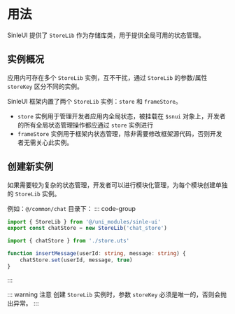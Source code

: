 # 用法
SinleUI 提供了 `StoreLib` 作为存储库类，用于提供全局可用的状态管理。

## 实例概况

应用内可存在多个 `StoreLib` 实例，互不干扰，通过 `StoreLib` 的参数/属性 `storeKey` 区分不同的实例。

SinleUI 框架内置了两个 `StoreLib` 实例：`store` 和 `frameStore`。
- `store` 实例用于管理开发者应用内全局状态，被挂载在 `$snui` 对象上，开发者的所有全局状态管理操作都应通过 `store` 实例进行
- `frameStore` 实例用于框架内状态管理，除非需要修改框架源代码，否则开发者无需关心此实例。

## 创建新实例

如果需要较为复杂的状态管理，开发者可以进行模块化管理，为每个模块创建单独的 `StoreLib` 实例。

例如：`@/common/chat` 目录下：
::: code-group
```typescript [store.uts]
import { StoreLib } from '@/uni_modules/sinle-ui'
export const chatStore = new StoreLib('chat_store')
```
```typescript [index.uts]
import { chatStore } from './store.uts'

function insertMessage(userId: string, message: string) {
    chatStore.set(userId, message, true)
}
```

:::

::: warning 注意
创建 `StoreLib` 实例时，参数 `storeKey` 必须是唯一的，否则会抛出异常。
:::